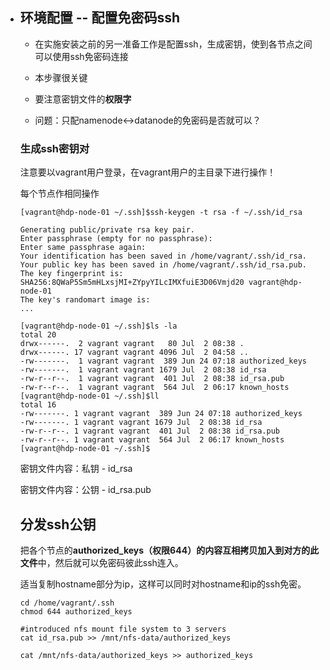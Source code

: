 - ## 环境配置 -- 配置免密码ssh

  

  - 在实施安装之前的另一准备工作是配置ssh，生成密钥，使到各节点之间可以使用ssh免密码连接

  - 本步骤很关键
  - 要注意密钥文件的**权限字**
  - 问题：只配namenode<->datanode的免密码是否就可以？

  ### 生成ssh密钥对

  注意要以vagrant用户登录，在vagrant用户的主目录下进行操作！

  每个节点作相同操作

  ```shell
  [vagrant@hdp-node-01 ~/.ssh]$ssh-keygen -t rsa -f ~/.ssh/id_rsa
  
  Generating public/private rsa key pair.
  Enter passphrase (empty for no passphrase):
  Enter same passphrase again:
  Your identification has been saved in /home/vagrant/.ssh/id_rsa.
  Your public key has been saved in /home/vagrant/.ssh/id_rsa.pub.
  The key fingerprint is:
  SHA256:8QWaP5Sm5mHLxsjMI+ZYpyYILcIMXfuiE3D06Vmjd20 vagrant@hdp-node-01
  The key's randomart image is:
  ...
  
  [vagrant@hdp-node-01 ~/.ssh]$ls -la
  total 20
  drwx------.  2 vagrant vagrant   80 Jul  2 08:38 .
  drwx------. 17 vagrant vagrant 4096 Jul  2 04:58 ..
  -rw-------.  1 vagrant vagrant  389 Jun 24 07:18 authorized_keys
  -rw-------.  1 vagrant vagrant 1679 Jul  2 08:38 id_rsa
  -rw-r--r--.  1 vagrant vagrant  401 Jul  2 08:38 id_rsa.pub
  -rw-r--r--.  1 vagrant vagrant  564 Jul  2 06:17 known_hosts
  [vagrant@hdp-node-01 ~/.ssh]$ll
  total 16
  -rw-------. 1 vagrant vagrant  389 Jun 24 07:18 authorized_keys
  -rw-------. 1 vagrant vagrant 1679 Jul  2 08:38 id_rsa
  -rw-r--r--. 1 vagrant vagrant  401 Jul  2 08:38 id_rsa.pub
  -rw-r--r--. 1 vagrant vagrant  564 Jul  2 06:17 known_hosts
  [vagrant@hdp-node-01 ~/.ssh]$
  ```

  密钥文件内容：私钥 -  id_rsa

  密钥文件内容：公钥 -  id_rsa.pub

  ## 分发ssh公钥

  把各个节点的**authorized_keys（权限644）**的内容互相拷贝加入到对方的**此文件**中，然后就可以免密码彼此ssh连入。

  适当复制hostname部分为ip，这样可以同时对hostname和ip的ssh免密。

  ```shell
  cd /home/vagrant/.ssh
  chmod 644 authorized_keys
  
  #introduced nfs mount file system to 3 servers
  cat id_rsa.pub >> /mnt/nfs-data/authorized_keys
  
  cat /mnt/nfs-data/authorized_keys >> authorized_keys
  
  ```

  